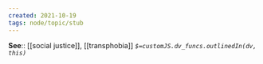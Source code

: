 ```yaml
---
created: 2021-10-19
tags: node/topic/stub
---
```


**See**:: [[social justice]], [[transphobia]]
*`$=customJS.dv_funcs.outlinedIn(dv, this)`*
